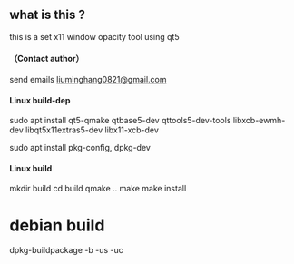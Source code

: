 ## what is this ?
this is a set x11 window opacity tool
using qt5
#### （Contact author）
send emails liuminghang0821@gmail.com
#### Linux build-dep
sudo apt install qt5-qmake qtbase5-dev qttools5-dev-tools libxcb-ewmh-dev libqt5x11extras5-dev libx11-xcb-dev

sudo apt install pkg-config, dpkg-dev
#### Linux build 
mkdir build
cd build
qmake ..
make 
make install

# debian build 
dpkg-buildpackage -b -us -uc

